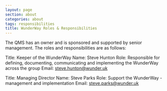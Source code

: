 ```yaml
---
layout: page
section: about
categories: about
tags: responsibilities
title: WunderWay Roles & Responsibilities
---
```


The QMS has an owner and is sponsored and supported by senior management. The roles and responsibilities are as follows:

Title: Keeper of the WunderWay
Name: Steve Hunton
Role: Responsible for defining, documenting, communicating and implementing the WunderWay across the group
Email: steve.hunton@wunder.uk


Title: Managing Director
Name: Steve Parks
Role: Support the WunderWay - management and implementation
Email: steve.parks@wunder.uk

